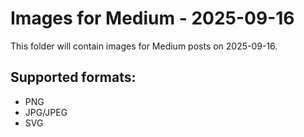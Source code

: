 # Images for Medium - 2025-09-16

This folder will contain images for Medium posts on 2025-09-16.

## Supported formats:
- PNG
- JPG/JPEG
- SVG
